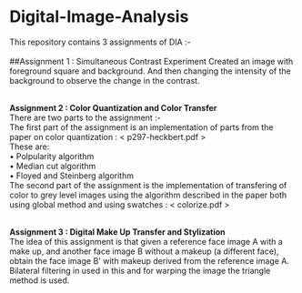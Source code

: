 # Digital-Image-Analysis
This repository contains 3 assignments of DIA :- <br /><br />
##Assignment 1 : Simultaneous Contrast Experiment
Created an image with foreground square and background. And then changing the intensity of the background to observe the change in the contrast.<br /><br />

**Assignment 2 : Color Quantization and Color Transfer**<br />
There are two parts to the assignment :-<br />
The first part of the assignment is an implementation of parts from the paper on color quantization : < p297-heckbert.pdf ><br />
These are:<br />
• Polpularity algorithm<br />
• Median cut algorithm<br />
• Floyed and Steinberg algorithm<br />
The second part of the assignment is the implementation of transfering of color to grey level images using the algorithm described in the paper both using global method and using swatches :  < colorize.pdf ><br /><br />

**Assignment 3 : Digital Make Up Transfer and Stylization**<br />
The idea of this assignment is that given a reference face image A with a make up, and another face image B without a makeup (a different face), obtain the face image B' with makeup derived from the reference image A.<br />
Bilateral filtering in used in this and for warping the image the triangle method is used.<br />
